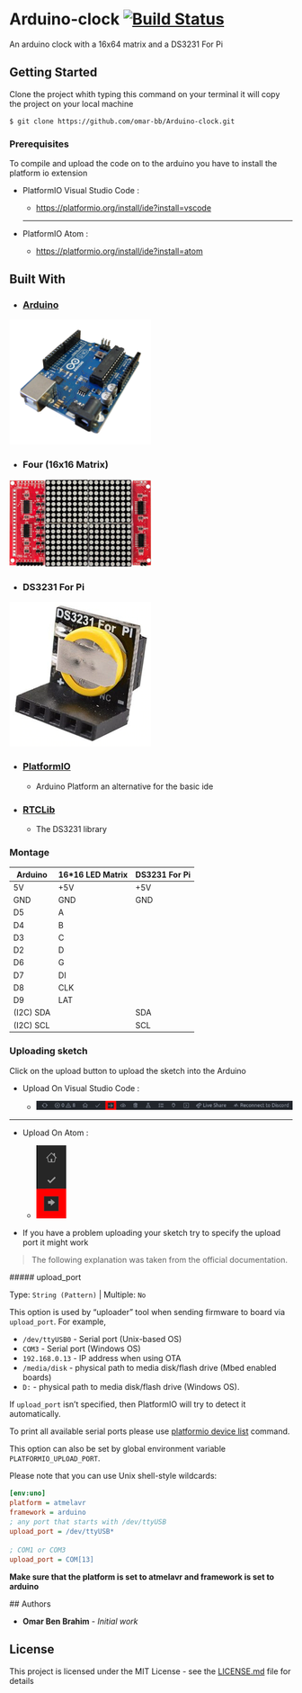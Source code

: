 # Arduino-clock [![Build Status](https://travis-ci.org/omar-bb/Arduino-clock.svg?branch=master)](https://travis-ci.org/github/omar-bb/Arduino-clock)

An arduino clock with a 16x64 matrix and a DS3231 For Pi

## Getting Started

Clone the project whith typing this command on your terminal it will copy the project on your local machine

```
$ git clone https://github.com/omar-bb/Arduino-clock.git
```

### Prerequisites

To compile and upload the code on to the arduino you have to install the platform io extension

* PlatformIO Visual Studio Code :
    - https://platformio.org/install/ide?install=vscode

    <hr>

* PlatformIO Atom :
    - https://platformio.org/install/ide?install=atom

## Built With

* ### [Arduino](https://www.arduino.cc/)

<img src="static/Arduino.png" width=50%>

* ### Four (16x16 Matrix)

<img src="static/Matrix.jpg" width=50%>

* ### DS3231 For Pi

<img src="static/DS3231.webp" width=50%>

* ### [PlatformIO](https://platformio.org/)
    - Arduino Platform an alternative for the basic ide 

* ### [RTCLib](https://github.com/adafruit/RTClib)
    - The DS3231 library

### Montage

| Arduino   | 16*16 LED Matrix | DS3231 For Pi |
|-----------|------------------|---------------|
| 5V        | +5V              | +5V           |
| GND       | GND              | GND           |
| D5        | A                |               |
| D4        | B                |               |
| D3        | C                |               |
| D2        | D                |               |
| D6        | G                |               |
| D7        | DI               |               |
| D8        | CLK              |               |
| D9        | LAT              |               |
| (I2C) SDA |                  | SDA           |
| (I2C) SCL |                  | SCL           |

### Uploading sketch

Click on the upload button to upload the sketch into the Arduino

* Upload On Visual Studio Code :

    - <img src="static/Step 1.png">

<hr>

* Upload On Atom :

    - <img src="static/Step 1 (Atom).png">

* If you have a problem uploading your sketch try to specify the upload port it might work

> The following explanation was taken from the official documentation.

##### upload_port

Type: `String (Pattern)` | Multiple: `No`

This option is used by “uploader” tool when sending firmware to board via `upload_port`. For example,

* `/dev/ttyUSB0` - Serial port (Unix-based OS)
* `COM3` - Serial port (Windows OS)
* `192.168.0.13` - IP address when using OTA
* `/media/disk` - physical path to media disk/flash drive (Mbed enabled boards)
* `D:` - physical path to media disk/flash drive (Windows OS).

If `upload_port` isn’t specified, then PlatformIO will try to detect it automatically.

To print all available serial ports please use [platformio device list](https://docs.platformio.org/en/latest/core/userguide/device/cmd_list.html#cmd-device-list) command.

This option can also be set by global environment variable `PLATFORMIO_UPLOAD_PORT`.

Please note that you can use Unix shell-style wildcards:

```ini
[env:uno]
platform = atmelavr
framework = arduino
; any port that starts with /dev/ttyUSB
upload_port = /dev/ttyUSB*

; COM1 or COM3
upload_port = COM[13]
```

**Make sure that the platform is set to atmelavr and framework is set to arduino**

## Authors

* **Omar Ben Brahim** - *Initial work*

## License

This project is licensed under the MIT License - see the [LICENSE.md](LICENSE.md) file for details